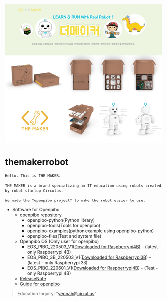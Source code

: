 ![bg](data/bg.png)

themakerrobot
=============
```
Hello. This is THE MAKER.

THE MAKER is a brand specializing in IT education using robots created by robot startup Circulus.

We made the "openpibo project" to make the robot easier to use.
```
+ Software for Openpibo
  - openpibo repository
    + openpibo-python(Python library)
    + openpibo-tools(Tools for openpibo)
    + openpibo-examples(python example using openpibo-python)
    + openpibo-files(Test and system file)
  - Openpibo OS (Only user for openpibo)
    + EOS_PIBO_220503_V1([Downloaded for Raspberrypi4B](https://drive.google.com/file/d/1BTHL7_VAnR4TMq0-bX6Pr9VLUN_auu5S/view?usp=sharing)) - (latest - only Raspberrypi 4B)
    + EOS_PIBO_3B_220503_V1([Downloaded for Raspberrypi3B](https://drive.google.com/file/d/133qKrEjRGgRCNK_cLK9eqleUXesuguNx/view?usp=sharing)) - (latest - only Raspberrypi 3B)
    + EOS_PIBO_220601_V1([Downloaded for Raspberrypi4B](https://drive.google.com/file/d/1NsAgh23jFCBDlU8YsWkMeJUHBEbv95lT/view?usp=sharing)) - (Test - only Raspberrypi 4B)
  - [ReleaseNote](https://github.com/themakerrobot/themakerrobot/blob/main/ReleaseNotes/2022.md)
  - [Guide for openpibo](https://themakerrobot.github.io/openpibo-python/build/html/index.html)
> Education Inquiry: "yeonah@circul.us"
